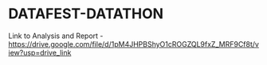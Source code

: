 # DATAFEST-DATATHON

Link to Analysis and Report - https://drive.google.com/file/d/1pM4JHPBShyO1cROGZQL9fxZ_MRF9Cf8t/view?usp=drive_link 
